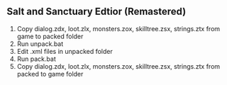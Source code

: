 ## Salt and Sanctuary Edtior (Remastered)

1) Copy dialog.zdx, loot.zlx, monsters.zox, skilltree.zsx, strings.ztx from game to packed folder
2) Run unpack.bat
3) Edit .xml files in unpacked folder
4) Run pack.bat
5) Copy dialog.zdx, loot.zlx, monsters.zox, skilltree.zsx, strings.ztx from packed to game folder
